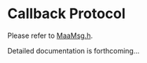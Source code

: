 # Callback Protocol

Please refer to [MaaMsg.h](https://github.com/MaaAssistantArknights/MaaFramework/blob/main/include/MaaFramework/MaaMsg.h).

Detailed documentation is forthcoming...
